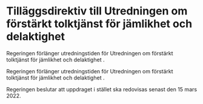 # Tilläggsdirektiv till Utredningen om förstärkt tolktjänst för jämlikhet och delaktighet

Regeringen förlänger utredningstiden för Utredningen om förstärkt tolktjänst för jämlikhet och delaktighet .

Regeringen förlänger utredningstiden för Utredningen om förstärkt tolktjänst för jämlikhet och delaktighet .

Regeringen beslutar att uppdraget i stället ska redovisas senast den 15 mars 2022.
